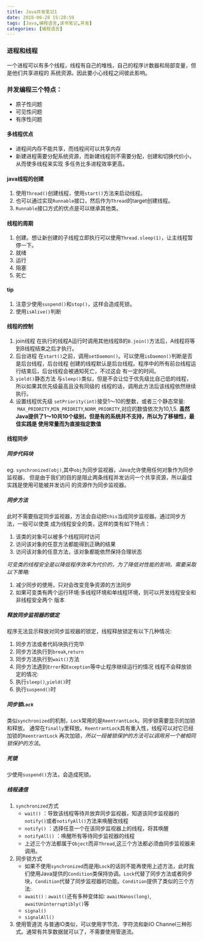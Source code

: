 ```yaml
---
title: Java并发笔记1
date: 2018-06-28 15:28:59
tags: [Java,编程语言,读书笔记,并发]
categories: [编程语言]
---
```

### 进程和线程
一个进程可以有多个线程，线程有自己的堆栈，自己的程序计数器和局部变量，但是他们共享进程的
系统资源。因此要小心线程之间彼此影响。

### 并发编程三个特点：
- 原子性问题
- 可见性问题
- 有序性问题

#### 多线程优点
- 进程间内存不能共享，而线程间可以共享内存
- 新建进程需要分配系统资源，而新建线程则不需要分配，创建和切换代价小，从而使多线程来实现
多任务比多进程效率更高。

#### java线程的创建
1. 使用`Thread()`创建线程，使用`start()`方法来启动线程。
2. 也可以通过实现`Runnable`接口，然后作为`Thread`的target创建线程。
3. `Runnable`接口方式的优点是可以继承其他类。

#### 线程的周期
1. 创建。想让新创建的子线程立即执行可以使用`Thread.sleep(1)`，让主线程暂停一下。
2. 就绪
3. 运行
4. 阻塞
5. 死亡

#### tip
1. 注意少使用`suspend()`和`stop()`，这样会造成死锁。
2. 使用`isAlive()`判断

#### 线程的控制
1. join线程
在执行的线程A运行时调用其他线程B的`B.join()`方法后，A线程将等到B线程结束之后才执行。
2. 后台进程
在`start()`之前，调用`setDaemon()`。可以使用`isDaemon()`判断是否是后台线程，后台线程
创建的线程默认是后台线程。程序中的所有前台线程运行结束后，后台线程会被通知死亡，不过这会
有一定的时间。
3. `yield()`静态方法
与`sleep()`类似，但是不会让位于优先级比自己低的线程，所以如果其优先级最高且没有同级的
线程的话，调用此方法后该线程依然继续执行。
4. 设置线程优先级
`setPriority(int)`接受1～10的整数，或者三个静态常量:  `MAX_PRIORITY`,`MIN_PRIORITY`,`NORM_PRIORITY`,对应的数值依次为10,1,5.
**虽然Java提供了1～10共10个级别，但是有的系统并不支持，所以为了移植性，最佳实践是
使用常量而为直接指定数值**

#### 线程同步

##### 同步代码块
eg. `synchronized(obj)`,其中`obj`为同步监视器，Java允许使用任何对象作为同步监视器，
但是由于我们的目的是阻止两条线程并发访问一个共享资源，所以最佳实践是使用可能被并发访问
的资源作为同步监视器。

##### 同步方法
此时不需要指定同步监视器，方法会自动把`this`当成同步监视器。通过同步方法，一般可以使类
成为线程安全的类，这样的类有如下特点：
1. 该类的对象可以被多个线程同时访问
2. 访问该对象的任意方法都能得到正确的结果
3. 访问该对象的任意方法，该对象都能依然保持合理状态

*可变类的线程安全是以降低程序效率为代价的，为了降低对性能的影响，需要采取以下策略:*
1. 减少同步的使用，只对会改变竞争资源的方法同步
2. 如果可变类有两个运行环境:多线程环境和单线程环境，则可以开发线程安全和非线程安全两个
版本

##### 释放同步监视器的锁定
程序无法显示释放对同步监视器的锁定，线程释放锁定有以下几种情况:
1. 同步方法或者代码块执行完毕
2. 同步方法执行到`break`,`return`
3. 同步方法执行到`wait()`方法
4. 同步方法遇到`Error`和`Exception`等中止程序继续运行的情况
线程不会释放锁定的情况:
1. 执行`sleep()`,`yield()`时
2. 执行`suspend()`时

##### 同步锁`Lock`
类似`synchronized`的机制，`Lock`常用的是`ReentrantLock`。同步锁需要显示的加锁和释放。
通常在`finally`里释放。`ReentrantLock`具有重入性，线程可以对它已经加锁的`ReentrantLock`
再次加锁，*所以一段被锁保护的方法可以调用另一个被相同锁保护的方法*。

##### 死锁
少使用`suspend()`方法，会造成死锁。
##### 线程通信
1. `synchronized`方式
    - `wait()` ：导致该线程等待并放弃同步监视器，知道该同步监视器的`notify()`或者`notifyAll()`方法来唤醒改线程
    - `notify()` ：选择任意一个在该同步监视器上的线程，将其唤醒
    - `notifyAll()` ：唤醒所有等待同步监视器的线程
    - 上述三个方法都属于`Object`而非`Thread`,这三个方法都必须由同步监视器来调用。
2. 同步锁方式
    - 如果不使用`synchronized`而是用`Lock`的话则不能再使用上述方法，此时我们使用Java提供的`Condition`类保持协调。`Lock`代替了同步方法或者同步块，`Condition`代替了同步监视器的功能。`Condition`提供了类似的三个方法:
    - `await()` : `await()`还有多种变体如: `awaitNanos(long)`, `awaitUninterruptibly()`等
    - `signal()`
    - `signalAll()`
3. 使用管道流
    与普通IO类似，可以使用字节流、字符流和新IO Channel三种形式。通常有共享数据就可以了，不需要使用管道流。
